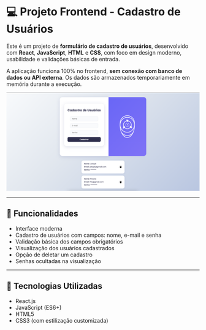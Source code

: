 # 💻 Projeto Frontend - Cadastro de Usuários

Este é um projeto de **formulário de cadastro de usuários**, desenvolvido com **React**, **JavaScript**, **HTML** e **CSS**, com foco em design moderno, usabilidade e validações básicas de entrada.  

A aplicação funciona 100% no frontend, **sem conexão com banco de dados ou API externa**. Os dados são armazenados temporariamente em memória durante a execução.

![Preview do Projeto](https://github.com/iaejotape/Cadastro-Usuario/blob/main/src/assets/screenshot-cadastro.png?raw=true)


---

## 🧩 Funcionalidades

- Interface moderna
- Cadastro de usuários com campos: nome, e-mail e senha
- Validação básica dos campos obrigatórios
- Visualização dos usuários cadastrados
- Opção de deletar um cadastro
- Senhas ocultadas na visualização

---

## 🚀 Tecnologias Utilizadas

- React.js
- JavaScript (ES6+)
- HTML5
- CSS3 (com estilização customizada)
